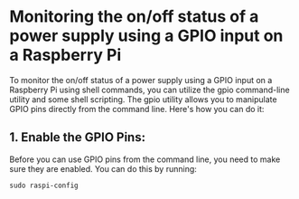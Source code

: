 # Monitoring the on/off status of a power supply using a GPIO input on a Raspberry Pi

To monitor the on/off status of a power supply using a GPIO input on a Raspberry Pi using shell commands, you can utilize the gpio command-line utility and some shell scripting. The gpio utility allows you to manipulate GPIO pins directly from the command line. Here's how you can do it:

## 1. Enable the GPIO Pins:
Before you can use GPIO pins from the command line, you need to make sure they are enabled. You can do this by running:

```
sudo raspi-config

